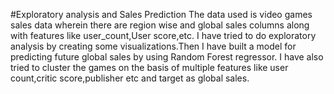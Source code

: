 #Exploratory analysis and Sales Prediction
The data used is video games sales data wherein there are region wise and global sales columns along with features like user_count,User score,etc.
I have tried to do exploratory analysis by creating some visualizations.Then I have built a model for predicting future global sales by using Random Forest regressor.
I have also tried to cluster the games on the basis of multiple features like user count,critic score,publisher etc and target as global sales.
